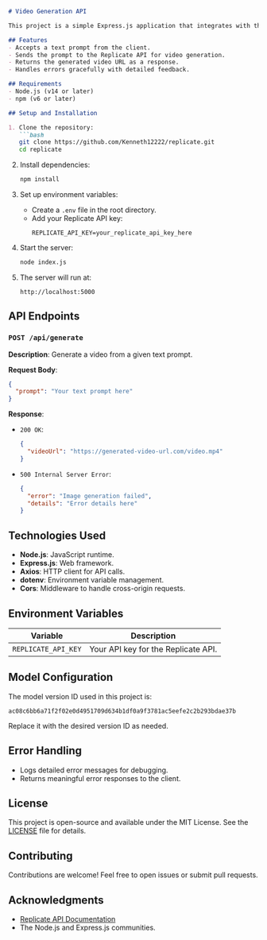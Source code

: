 ```markdown
# Video Generation API

This project is a simple Express.js application that integrates with the [Replicate API](https://replicate.com/) to generate videos based on user-provided prompts.

## Features
- Accepts a text prompt from the client.
- Sends the prompt to the Replicate API for video generation.
- Returns the generated video URL as a response.
- Handles errors gracefully with detailed feedback.

## Requirements
- Node.js (v14 or later)
- npm (v6 or later)

## Setup and Installation

1. Clone the repository:
   ```bash
   git clone https://github.com/Kenneth12222/replicate.git
   cd replicate
   ```

2. Install dependencies:
   ```bash
   npm install
   ```

3. Set up environment variables:
   - Create a `.env` file in the root directory.
   - Add your Replicate API key:
     ```
     REPLICATE_API_KEY=your_replicate_api_key_here
     ```

4. Start the server:
   ```bash
   node index.js
   ```

5. The server will run at:
   ```
   http://localhost:5000
   ```

## API Endpoints

### `POST /api/generate`

**Description**: Generate a video from a given text prompt.

**Request Body**:
```json
{
  "prompt": "Your text prompt here"
}
```

**Response**:
- `200 OK`:
  ```json
  {
    "videoUrl": "https://generated-video-url.com/video.mp4"
  }
  ```
- `500 Internal Server Error`:
  ```json
  {
    "error": "Image generation failed",
    "details": "Error details here"
  }
  ```

## Technologies Used
- **Node.js**: JavaScript runtime.
- **Express.js**: Web framework.
- **Axios**: HTTP client for API calls.
- **dotenv**: Environment variable management.
- **Cors**: Middleware to handle cross-origin requests.

## Environment Variables
| Variable            | Description                           |
|---------------------|---------------------------------------|
| `REPLICATE_API_KEY` | Your API key for the Replicate API.   |

## Model Configuration
The model version ID used in this project is:
```
ac08c6bb6a71f2f02e0d4951709d634b1df0a9f3781ac5eefe2c2b293bdae37b
```
Replace it with the desired version ID as needed.

## Error Handling
- Logs detailed error messages for debugging.
- Returns meaningful error responses to the client.

## License
This project is open-source and available under the MIT License. See the [LICENSE](./LICENSE) file for details.

## Contributing
Contributions are welcome! Feel free to open issues or submit pull requests.

## Acknowledgments
- [Replicate API Documentation](https://replicate.com/docs)
- The Node.js and Express.js communities.
```
